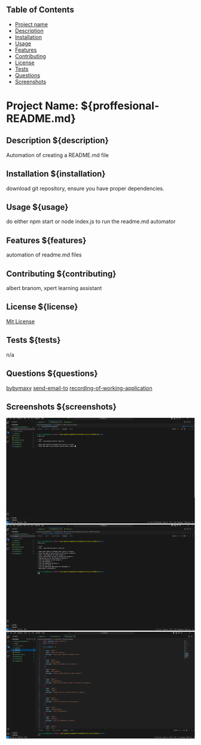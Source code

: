 ## Table of Contents
- [Project name](#proffesional-README.md)
- [Description](#description)
- [Installation](#installation)
- [Usage](#usage)
- [Features](#features)
- [Contributing](#contributing)
- [License](#license)
- [Tests](#tests)
- [Questions](#quistions)
- [Screenshots](#screenshots)


# Project Name: ${proffesional-README.md}


## Description ${description}
Automation of creating a README.md file


## Installation ${installation}
download git repository, ensure you have proper dependencies.


## Usage ${usage}
do either npm start or node index.js to run the readme.md automator


## Features ${features}
automation of readme.md files


## Contributing ${contributing}
albert branom, xpert learning assistant


## License ${license}
[Mit License](https://choosealicense.com/licenses/mit/#)


## Tests ${tests}
n/a


## Questions ${questions}
[bybymaxy](https://github.com/bybymaxy/Professional-README.md)
[send-email-to](mailto:bybymaxy@gmail.com)
[recording-of-working-application](https://drive.google.com/file/d/1vTXnVwBPc6asjbLqqDCkXtQlx3b4ZziL/view)


## Screenshots ${screenshots}
![screenshot1](./assets/Screenshot%201.png)
![screenshot2](./assets/Screenshot%202.png)
![screenshot3](./assets/Screenshot%203.png)
